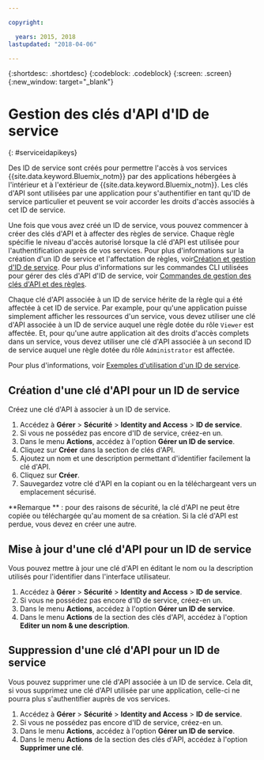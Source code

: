 ```yaml
---

copyright:

  years: 2015, 2018
lastupdated: "2018-04-06"

---
```


{:shortdesc: .shortdesc}
{:codeblock: .codeblock}
{:screen: .screen}
{:new_window: target="_blank"}

# Gestion des clés d'API d'ID de service
{: #serviceidapikeys}

Des ID de service sont créés pour permettre l'accès à vos services {{site.data.keyword.Bluemix_notm}} par des applications hébergées à l'intérieur et à l'extérieur de {{site.data.keyword.Bluemix_notm}}. Les clés d'API sont utilisées par une application pour s'authentifier en tant qu'ID de service particulier et peuvent se voir accorder les droits d'accès associés à cet ID de service.

Une fois que vous avez créé un ID de service, vous pouvez commencer à créer des clés d'API et à affecter des règles de service. Chaque règle spécifie le niveau d'accès autorisé lorsque la clé d'API est utilisée pour l'authentification auprès de vos services. Pour plus d'informations sur la création d'un ID de service et l'affectation de règles, voir[Création et gestion d'ID de service](/docs/iam/serviceid.html#serviceids). Pour plus d'informations sur les commandes CLI utilisées pour gérer des clés d'API d'ID de service, voir [Commandes de gestion des clés d'API et des règles](/docs/cli/reference/bluemix_cli/bx_cli.html#bx_commands_iam).

Chaque clé d'API associée à un ID de service hérite de la règle qui a été affectée à cet ID de service. Par example, pour qu'une application puisse simplement afficher les ressources d'un service, vous devez utiliser une clé d'API associée à un ID de service auquel une règle dotée du rôle `Viewer` est affectée. Et, pour qu'une autre application ait des droits d'accès complets dans un service, vous devez utiliser une clé d'API associée à un second ID de service auquel une règle dotée du rôle `Administrator` est affectée.

Pour plus d'informations, voir [Exemples d'utilisation d'un ID de service](/docs/iam/serviceid.html#examples-of-how-to-use-a-service-id).

## Création d'une clé d'API pour un ID de service

Créez une clé d'API à associer à un ID de service.

1. Accédez à **Gérer** &gt; **Sécurité** &gt; **Identity and Access** &gt; **ID de service**.
2. Si vous ne possédez pas encore d'ID de service, créez-en un.
3. Dans le menu **Actions**, accédez à l'option **Gérer un ID de service**.
4. Cliquez sur **Créer** dans la section de clés d'API.
5. Ajoutez un nom et une description permettant d'identifier facilement la clé d'API.
6. Cliquez sur **Créer**.
7. Sauvegardez votre clé d'API en la copiant ou en la téléchargeant vers un emplacement sécurisé.

**Remarque ** : pour des raisons de sécurité, la clé d'API ne peut être copiée ou téléchargée qu'au moment de sa création. Si la clé d'API est perdue, vous devez en créer une autre.

## Mise à jour d'une clé d'API pour un ID de service

Vous pouvez mettre à jour une clé d'API en éditant le nom ou la description utilisés pour l'identifier dans l'interface utilisateur.

1. Accédez à **Gérer** &gt; **Sécurité** &gt; **Identity and Access** &gt; **ID de service**.
2. Si vous ne possédez pas encore d'ID de service, créez-en un.
3. Dans le menu **Actions**, accédez à l'option **Gérer un ID de service**.
4. Dans le menu **Actions** de la section des clés d'API, accédez à l'option **Editer un nom & une description**.


## Suppression d'une clé d'API pour un ID de service

Vous pouvez supprimer une clé d'API associée à un ID de service. Cela dit, si vous supprimez une clé d'API utilisée par une application, celle-ci ne pourra plus s'authentifier auprès de vos services.

1. Accédez à **Gérer** &gt; **Sécurité** &gt; **Identity and Access** &gt; **ID de service**.
2. Si vous ne possédez pas encore d'ID de service, créez-en un.
3. Dans le menu **Actions**, accédez à l'option **Gérer un ID de service**.
4. Dans le menu **Actions** de la section des clés d'API, accédez à l'option **Supprimer une clé**.
